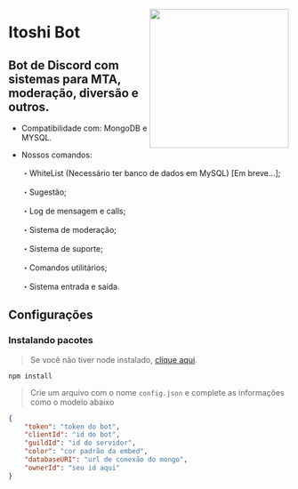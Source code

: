 <p align="center">
<img height="250" src="https://i.imgur.com/eTs66Hm.png" align="right">

# Itoshi Bot
## Bot de Discord com sistemas para MTA, moderação, diversão e outros.

- Compatibilidade com: MongoDB e MYSQL.
 
 - Nossos comandos:
 
    ・WhiteList (Necessário ter banco de dados em MySQL) [Em breve...];
  
    ・Sugestão;

    ・Log de mensagem e calls;
  
    ・Sistema de moderação;
  
    ・Sistema de suporte;

    ・Comandos utilitários;

    ・Sistema entrada e saída.


## Configurações
### Instalando pacotes
> Se você não tiver node instalado, [clique aqui](https://nodejs.org/en/).
```
npm install
```

> Crie um arquivo com o nome `config.json` e complete as informações como o modelo abaixo
```json
{
    "token": "token do bot",
    "clientId": "id do bot",
    "guildId": "id do servidor",
    "color": "cor padrão da embed",
    "databaseURI": "url de conexão do mongo",
    "ownerId": "seu id aqui"
}
```
